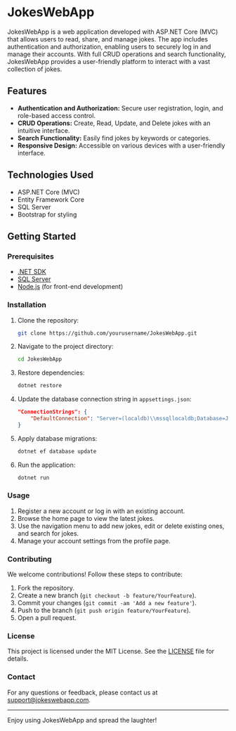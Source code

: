 # JokesWebApp

JokesWebApp is a web application developed with ASP.NET Core (MVC) that allows users to read, share, and manage jokes. The app includes authentication and authorization, enabling users to securely log in and manage their accounts. With full CRUD operations and search functionality, JokesWebApp provides a user-friendly platform to interact with a vast collection of jokes.

## Features

- **Authentication and Authorization:** Secure user registration, login, and role-based access control.
- **CRUD Operations:** Create, Read, Update, and Delete jokes with an intuitive interface.
- **Search Functionality:** Easily find jokes by keywords or categories.
- **Responsive Design:** Accessible on various devices with a user-friendly interface.

## Technologies Used

- ASP.NET Core (MVC)
- Entity Framework Core
- SQL Server
- Bootstrap for styling

## Getting Started

### Prerequisites

- [.NET SDK](https://dotnet.microsoft.com/download)
- [SQL Server](https://www.microsoft.com/en-us/sql-server/sql-server-downloads)
- [Node.js](https://nodejs.org/) (for front-end development)

### Installation

1. Clone the repository:
    ```bash
    git clone https://github.com/yourusername/JokesWebApp.git
    ```

2. Navigate to the project directory:
    ```bash
    cd JokesWebApp
    ```

3. Restore dependencies:
    ```bash
    dotnet restore
    ```

4. Update the database connection string in `appsettings.json`:
    ```json
    "ConnectionStrings": {
        "DefaultConnection": "Server=(localdb)\\mssqllocaldb;Database=JokesWebAppDb;Trusted_Connection=True;MultipleActiveResultSets=true"
    }
    ```

5. Apply database migrations:
    ```bash
    dotnet ef database update
    ```

6. Run the application:
    ```bash
    dotnet run
    ```

### Usage

1. Register a new account or log in with an existing account.
2. Browse the home page to view the latest jokes.
3. Use the navigation menu to add new jokes, edit or delete existing ones, and search for jokes.
4. Manage your account settings from the profile page.

### Contributing

We welcome contributions! Follow these steps to contribute:

1. Fork the repository.
2. Create a new branch (`git checkout -b feature/YourFeature`).
3. Commit your changes (`git commit -am 'Add a new feature'`).
4. Push to the branch (`git push origin feature/YourFeature`).
5. Open a pull request.

### License

This project is licensed under the MIT License. See the [LICENSE](LICENSE) file for details.

### Contact

For any questions or feedback, please contact us at support@jokeswebapp.com.

---

Enjoy using JokesWebApp and spread the laughter!
